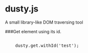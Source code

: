 dusty.js
=====
A small library-like DOM traversing tool

###Get element using its id.
<pre lang="javascript">

	dusty.get.withId('test');

</pre>